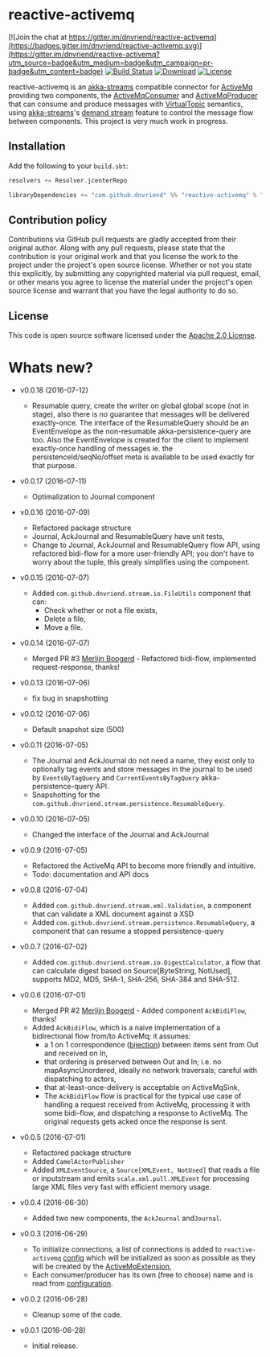 # reactive-activemq #

[![Join the chat at https://gitter.im/dnvriend/reactive-activemq](https://badges.gitter.im/dnvriend/reactive-activemq.svg)](https://gitter.im/dnvriend/reactive-activemq?utm_source=badge&utm_medium=badge&utm_campaign=pr-badge&utm_content=badge)
[![Build Status](https://travis-ci.org/dnvriend/reactive-activemq.svg?branch=master)](https://travis-ci.org/dnvriend/reactive-activemq)
[![Download](https://api.bintray.com/packages/dnvriend/maven/reactive-activemq/images/download.svg)](https://bintray.com/dnvriend/maven/reactive-activemq/_latestVersion)
[![License](http://img.shields.io/:license-Apache%202-red.svg)](http://www.apache.org/licenses/LICENSE-2.0.txt)

reactive-activemq is an [akka-streams][akka-streams] compatible connector for [ActiveMq][amq] providing two
components, the [ActiveMqConsumer][amqconsumer] and [ActiveMqProducer][amqproducer] that can consume and produce messages with [VirtualTopic][vt] semantics, using [akka-streams][akka-streams]'s [demand stream][demand] feature to control the
message flow between components. This project is very much work in progress.

## Installation
Add the following to your `build.sbt`:

```scala
resolvers += Resolver.jcenterRepo

libraryDependencies += "com.github.dnvriend" %% "reactive-activemq" % "0.0.17"
```

## Contribution policy ##

Contributions via GitHub pull requests are gladly accepted from their original author. Along with any pull requests, please state that the contribution is your original work and that you license the work to the project under the project's open source license. Whether or not you state this explicitly, by submitting any copyrighted material via pull request, email, or other means you agree to license the material under the project's open source license and warrant that you have the legal authority to do so.

## License ##

This code is open source software licensed under the [Apache 2.0 License](http://www.apache.org/licenses/LICENSE-2.0.html).

# Whats new?
- v0.0.18 (2016-07-12)
  - Resumable query, create the writer on global global scope (not in stage), also there
   is *no* guarantee that messages will be delivered exactly-once. The interface of the
   ResumableQuery should be an EventEnvelope as the non-resumable akka-persistence-query are too.
   Also the EventEnvelope is created for the client to implement exactly-once handling of messages ie.
   the persistenceId/seqNo/offset meta is available to be used exactly for that purpose.

- v0.0.17 (2016-07-11)
  - Optimalization to Journal component

- v0.0.16 (2016-07-09)
  - Refactored package structure
  - Journal, AckJournal and ResumableQuery have unit tests,
  - Change to Journal, AckJournal and ResumableQuery flow API, using refactored bidi-flow
    for a more user-friendly API; you don't have to worry about the tuple, this grealy simplifies
    using the component.

- v0.0.15 (2016-07-07)
  - Added `com.github.dnvriend.stream.io.FileUtils` component that can:
    - Check whether or not a file exists,
    - Delete a file,
    - Move a file.

- v0.0.14 (2016-07-07)
  - Merged PR #3 [Merlijn Boogerd][mboogerd] - Refactored bidi-flow, implemented request-response, thanks!

- v0.0.13 (2016-07-06)
  - fix bug in snapshotting

- v0.0.12 (2016-07-06)
  - Default snapshot size (500)

- v0.0.11 (2016-07-05)
  - The Journal and AckJournal do not need a name, they exist only to optionally tag events and store messages in
    the journal to be used by `EventsByTagQuery` and `CurrentEventsByTagQuery` akka-persistence-query API.
  - Snapshotting for the `com.github.dnvriend.stream.persistence.ResumableQuery`.

- v0.0.10 (2016-07-05)
  - Changed the interface of the Journal and AckJournal

- v0.0.9 (2016-07-05)
  - Refactored the ActiveMq API to become more friendly and intuitive.
  - Todo: documentation and API docs

- v0.0.8 (2016-07-04)
  - Added `com.github.dnvriend.stream.xml.Validation`, a component that can validate a XML document against a XSD
  - Added `com.github.dnvriend.stream.persistence.ResumableQuery`, a component that can resume a stopped persistence-query

- v0.0.7 (2016-07-02)
  - Added `com.github.dnvriend.stream.io.DigestCalculator`, a flow that can calculate digest based on Source[ByteString, NotUsed], supports MD2, MD5, SHA-1, SHA-256, SHA-384 and SHA-512.

- v0.0.6 (2016-07-01)
  - Merged PR #2 [Merlijn Boogerd][mboogerd] - Added component `AckBidiFlow`, thanks!
  - Added `AckBidiFlow`, which is a naive implementation of a bidirectional flow from/to ActiveMq; it assumes:
    - a 1 on 1 correspondence ([bijection][bijection]) between items sent from Out and received on In,
    - that ordering is preserved between Out and In; i.e. no mapAsyncUnordered, ideally no network traversals; careful with dispatching to actors,
    - that at-least-once-delivery is acceptable on ActiveMqSink,
    - The `AckBidiFlow` flow is practical for the typical use case of handling a request received from ActiveMq,
      processing it with some bidi-flow, and dispatching a response to ActiveMq. The original requests gets acked
      once the response is sent.

- v0.0.5 (2016-07-01)
  - Refactored package structure
  - Added `CamelActorPublisher`
  - Added `XMLEventSource`, a `Source[XMLEvent, NotUsed]` that reads a file or inputstream and
    emits `scala.xml.pull.XMLEvent` for processing large XML files very fast with efficient memory usage.

- v0.0.4 (2016-06-30)
  - Added two new components, the `AckJournal` and`Journal`.

- v0.0.3 (2016-06-29)
  - To initialize connections, a list of connections is added to `reactive-activemq` [config][config] which will be
    initialized as soon as possible as they will be created by the [ActiveMqExtension][extension],
  - Each consumer/producer has its own (free to choose) name and is read from [configuration][config].

- v0.0.2 (2016-06-28)
  - Cleanup some of the code.

- v0.0.1 (2016-06-28)
  - Initial release.


[need-for-ack]: http://tim.theenchanter.com/2015/07/the-need-for-acknowledgement-in-streams.html
[op-rabbit]: https://github.com/SpinGo/op-rabbit
[spingo]: https://www.spingo.com/
[config]: https://github.com/dnvriend/reactive-activemq/blob/master/src/main/resources/reference.conf
[vt]: http://activemq.apache.org/virtual-destinations.html
[amq]: http://activemq.apache.org/
[akka-streams]: http://doc.akka.io/docs/akka/current/scala/stream/index.html
[akka-persistence]: http://doc.akka.io/docs/akka/current/scala/persistence.html
[akka-persistence-query]: http://doc.akka.io/docs/akka/current/scala/persistence-query.html
[linear]: http://doc.akka.io/docs/akka/current/scala/stream/stream-flows-and-basics.html#Defining_and_running_streams
[mat]: http://doc.akka.io/docs/akka/current/scala/stream/stream-composition.html#materialized-values
[demand]: http://doc.akka.io/docs/akka/current/scala/stream/stream-flows-and-basics.html#Back-pressure_explained
[typesafe-config]: https://github.com/typesafehub/config

[mboogerd]: https://github.com/mboogerd
[bijection]: https://en.wikipedia.org/wiki/Bijection

[extension]: https://github.com/dnvriend/reactive-activemq/blob/master/src/main/scala/akka/stream/integration/activemq/extension/ActiveMqExtension.scala
[builder]: https://github.com/dnvriend/reactive-activemq/blob/master/src/main/scala/akka/stream/integration/MessageBuilder.scala
[extractor]: https://github.com/dnvriend/reactive-activemq/blob/master/src/main/scala/akka/stream/integration/MessageExtractor.scala
[amqconsumer]: https://github.com/dnvriend/reactive-activemq/blob/master/src/main/scala/akka/stream/integration/activemq/ActiveMqConsumer.scala
[amqproducer]: https://github.com/dnvriend/reactive-activemq/blob/master/src/main/scala/akka/stream/integration/activemq/ActiveMqProducer.scala
[msg]: https://github.com/akka/akka/blob/master/akka-camel/src/main/scala/akka/camel/CamelMessage.scala
